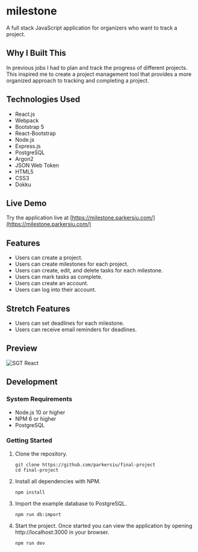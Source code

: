 # milestone

A full stack JavaScript application for organizers who want to track a project.

## Why I Built This

In previous jobs I had to plan and track the progress of different projects. This inspired me to create a project management tool that provides a more organized approach to tracking and completing a project.

## Technologies Used

- React.js
- Webpack
- Bootstrap 5
- React-Bootstrap
- Node.js
- Express.js
- PostgreSQL
- Argon2
- JSON Web Token
- HTML5
- CSS3
- Dokku

## Live Demo

Try the application live at [https://milestone.parkersiu.com/](https://milestone.parkersiu.com/)

## Features

- Users can create a project.
- Users can create milestones for each project.
- Users can create, edit, and delete tasks for each milestone.
- Users can mark tasks as complete.
- Users can create an account.
- Users can log into their account.

## Stretch Features

- Users can set deadlines for each milestone.
- Users can receive email reminders for deadlines.

## Preview

![SGT React](assets/sgt-react.gif)

## Development

### System Requirements

- Node.js 10 or higher
- NPM 6 or higher
- PostgreSQL

### Getting Started

1. Clone the repository.

    ```shell
    git clone https://github.com/parkersiu/final-project
    cd final-project
    ```

1. Install all dependencies with NPM.

    ```shell
    npm install
    ```

1. Import the example database to PostgreSQL.

    ```shell
    npm run db:import
    ```

1. Start the project. Once started you can view the application by opening http://localhost:3000 in your browser.

    ```shell
    npm run dev
    ```
